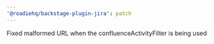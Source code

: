 ```yaml
---
'@roadiehq/backstage-plugin-jira': patch
---
```


Fixed malformed URL when the confluenceActivityFilter is being used
